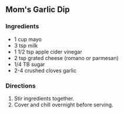 ## Mom's Garlic Dip

### Ingredients

* 1 cup mayo
* 3 tsp milk
* 1 1/2 tsp apple cider vinegar
* 2 tsp grated cheese (romano or parmesan)
* 1/4 TB sugar
* 2-4 crushed cloves garlic

### Directions

1. Stir ingredients together.
2. Cover and chill overnight before serving.
